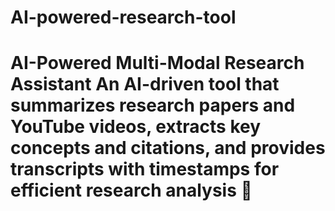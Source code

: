 # AI-powered-research-tool
# AI-Powered Multi-Modal Research Assistant    An AI-driven tool that summarizes research papers and YouTube videos, extracts key concepts and citations, and provides transcripts with timestamps for efficient research analysis 🚀
